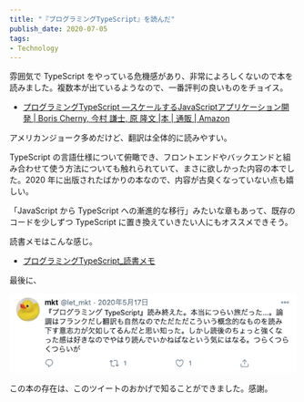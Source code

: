 ```yaml
---
title: "『プログラミングTypeScript』を読んだ"
publish_date: 2020-07-05
tags:
- Technology
---
```


雰囲気で TypeScript をやっている危機感があり、非常によろしくないので本を読みました。複数本が出ているようなので、一番評判の良いものをチョイス。

- [プログラミングTypeScript ―スケールするJavaScriptアプリケーション開発 | Boris Cherny, 今村 謙士, 原 隆文 |本 | 通販 | Amazon](https://www.amazon.co.jp/dp/4873119049)

アメリカンジョーク多めだけど、翻訳は全体的に読みやすい。

TypeScript の言語仕様について俯瞰でき、フロントエンドやバックエンドと組み合わせて使う方法についても触れられていて、まさに欲しかった内容の本でした。2020 年に出版されたばかりの本なので、内容が古臭くなっていない点も嬉しい。

「JavaScript から TypeScript への漸進的な移行」みたいな章もあって、既存のコードを少しずつ TypeScript に置き換えていきたい人にもオススメできそう。

読書メモはこんな感じ。

- [プログラミングTypeScript_読書メモ](https://gist.github.com/gushernobindsme/2f0c3933d85eb5b4a882a0828afdf6c8)

最後に、

![](../../../assets/1593907200-1.png)

この本の存在は、このツイートのおかげで知ることができました。感謝。  